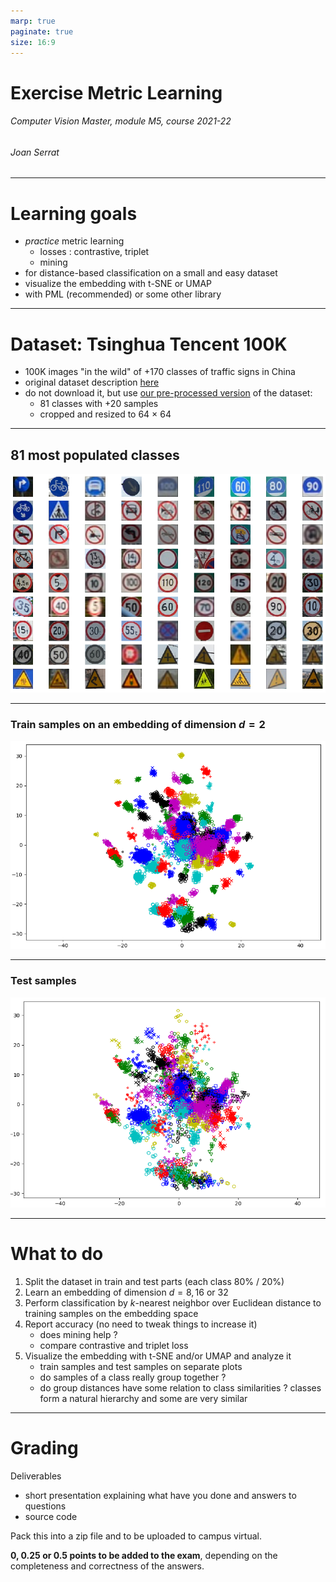 ```yaml
---
marp: true
paginate: true
size: 16:9
---
```


Exercise Metric Learning
===

###### Computer Vision Master, module M5, course 2021-22

###### Joan Serrat

---

Learning goals
===

- *practice* metric learning 
    - losses : contrastive, triplet
    - mining
- for distance-based classification on a small and easy dataset
- visualize the embedding with t-SNE or UMAP
- with PML (recommended) or some other library

---

Dataset: Tsinghua Tencent 100K 
===

- 100K images "in the wild" of +170 classes of traffic signs in China
- original dataset description [here](https://cg.cs.tsinghua.edu.cn/traffic-sign/)
- do not download it, but use [our pre-processed version](https://cvcuab-my.sharepoint.com/:u:/g/personal/joans_cvc_uab_cat/EbZHRZYwvJdOhKqVmkTqUpEBns5UePHUDnR1i_pVpgin5w?e=BLKhrg) of the dataset:
    - 81 classes with +20 samples
    - cropped and resized to 64 $\times$ 64 

---

## 81 most populated classes

![](tsinghua.png) 

---

### Train samples on an embedding of dimension $d=2$

![](tsinghua_train_dim2.png)

---

### Test samples

![](tsinghua_test_dim2.png)

---

What to do
===

1. Split the dataset in train and test parts (each class 80% / 20%)
1. Learn an embedding of dimension $d = 8, 16$ or $32$
1. Perform classification by $k$-nearest neighbor over Euclidean distance to training samples on the embedding space
1. Report accuracy (no need to tweak things to increase it)
    - does mining help ?
    - compare contrastive and triplet loss
1. Visualize the embedding with t-SNE and/or UMAP and analyze it
    - train samples and test samples on separate plots
    - do samples of a class really group together ?
    - do group distances have some relation to class similarities ? classes form a natural hierarchy and some are very similar

---

Grading 
===

Deliverables
- short presentation explaining what have you done and answers to questions
- source code

Pack this into a zip file and to be uploaded to campus virtual.

**0, 0.25 or 0.5 points to be added to the exam**, depending on the completeness and correctness of the answers.


